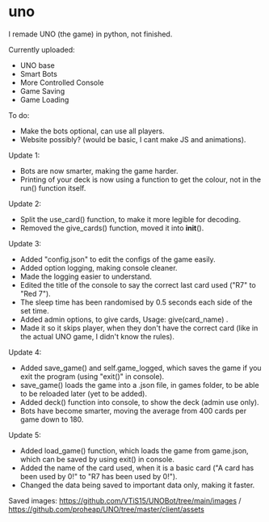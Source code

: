 # uno

I remade UNO (the game) in python, not finished.

Currently uploaded:
  - UNO base
  - Smart Bots
  - More Controlled Console
  - Game Saving
  - Game Loading

 To do:
  - Make the bots optional, can use all players.
  - Website possibly? (would be basic, I cant  make JS and animations).
 
 
Update 1:
  - Bots are now smarter, making the game harder.
  - Printing of your deck is now using a function to get the colour, not in the run() function itself.

Update 2:
  - Split the use_card() function, to make it more legible for decoding.
  - Removed the give_cards() function, moved it into __init__().

Update 3:
  - Added "config.json" to edit the configs of the game easily.
  - Added option logging, making console cleaner.
  - Made the logging easier to understand.
  - Edited the title of the console to say the correct last card used ("R7" to "Red 7").
  - The sleep time has been randomised by 0.5 seconds each side of the set time.
  - Added admin options, to give cards, Usage: give(card_name) .
  - Made it so it skips player, when they don't have the correct card (like in the actual UNO game, I didn't know the rules).

Update 4:
  - Added save_game() and self.game_logged, which saves the game if you exit the program (using "exit()" in console).
  - save_game() loads the game into a .json file, in games folder, to be able to be reloaded later (yet to be added).
  - Added deck() function into console, to show the deck (admin use only).
  - Bots have become smarter, moving the average from 400 cards per game down to 180.

Update 5:
  - Added load_game() function, which loads the game from game.json, which can be saved by using exit() in console.
  - Added the name of the card used, when it is a basic card ("A card has been used by 0!" to "R7 has been used by 0!").
  - Changed the data being saved to important data only, making it faster.


Saved images: https://github.com/VTiS15/UNOBot/tree/main/images / https://github.com/proheap/UNO/tree/master/client/assets

